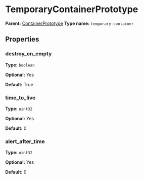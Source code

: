 # TemporaryContainerPrototype

**Parent:** [ContainerPrototype](ContainerPrototype.md)
**Type name:** `temporary-container`

## Properties

### destroy_on_empty

**Type:** `boolean`

**Optional:** Yes

**Default:** True

### time_to_live

**Type:** `uint32`

**Optional:** Yes

**Default:** 0

### alert_after_time

**Type:** `uint32`

**Optional:** Yes

**Default:** 0

